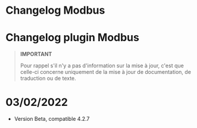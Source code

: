 # Changelog Modbus

# Changelog plugin Modbus

>**IMPORTANT**
>
>Pour rappel s'il n'y a pas d'information sur la mise à jour, c'est que celle-ci concerne uniquement de la mise à jour de documentation, de traduction ou de texte.

# 03/02/2022

- Version Beta, compatible 4.2.7
